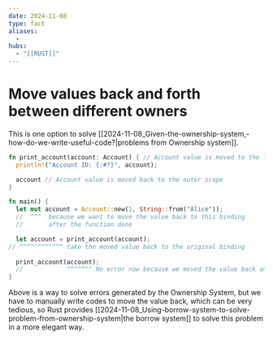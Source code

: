 ```yaml
---
date: 2024-11-08
type: fact
aliases:
  -
hubs:
  - "[[RUST]]"
---
```


# Move values back and forth between different owners

This is one option to solve [[2024-11-08_Given-the-ownership-system,-how-do-we-write-useful-code?|problems from Ownership system]].

```rust
fn print_account(account: Account) { // Account value is moved to the function
  println!("Account ID: {:#?}", account);

  account // Account value is moved back to the outer scope
}

fn main() {
  let mut account = Account::new(1, String::from("Alice"));
  //  ^^^  because we want to move the value back to this binding
  //       after the function done

  let account = print_account(account);
// ^^^^^^^^^^^^ take the moved value back to the original binding
  
  print_account(account); 
  //            ^^^^^^^ No error now because we moved the value back and forth
}
```

Above is a way to solve errors generated by the Ownership System, but we have to manually write codes to move the value back, which can be very tedious, so Rust provides [[2024-11-08_Using-borrow-system-to-solve-problem-from-ownership-system|the borrow system]] to solve this problem in a more elegant way.
